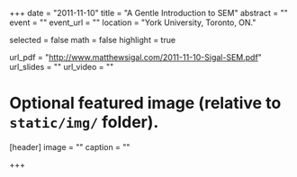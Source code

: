 +++
date = "2011-11-10"
title = "A Gentle Introduction to SEM"
abstract = ""
event = ""
event_url = ""
location = "York University, Toronto, ON."

selected = false
math = false
highlight = true

url_pdf = "http://www.matthewsigal.com/2011-11-10-Sigal-SEM.pdf"
url_slides = ""
url_video = ""

# Optional featured image (relative to `static/img/` folder).
[header]
image = ""
caption = ""

+++
